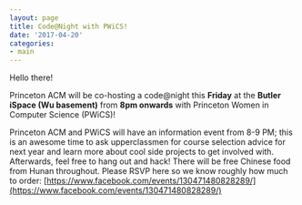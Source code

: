 ```yaml
---
layout: page
title: Code@Night with PWiCS!
date: '2017-04-20'
categories:
- main
---
```

Hello there!

Princeton ACM will be co-hosting a code@night this **Friday** at the **Butler iSpace (Wu basement)** from **8pm onwards** with Princeton Women in Computer Science (PWiCS)!

Princeton ACM and PWiCS will have an information event from 8-9 PM; this is an awesome time to ask upperclassmen for course selection advice for next year and learn more about cool side projects to get involved with. Afterwards, feel free to hang out and hack! There will be free Chinese food from Hunan throughout. Please RSVP here so we know roughly how much to order: [https://www.facebook.com/events/130471480828289/](https://www.facebook.com/events/130471480828289/)
